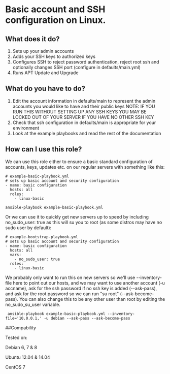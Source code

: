 # Basic account and SSH configuration on Linux.

## What does it do?

1. Sets up your admin accounts
2. Adds your SSH keys to authorized keys
3. Configures SSH to reject password authentication, reject root ssh and optionally changes SSH port (configure in defaults/main.yml) 
4. Runs APT Update and Upgrade

## What do you have to do?

1. Edit the account information in defaults/main to represent the admin accounts you would like to have and their public keys
NOTE: IF YOU RUN THIS WITHOUT SETTING UP ANY SSH KEYS YOU MAY BE LOCKED OUT OF YOUR SERVER IF YOU HAVE NO OTHER SSH KEY
2. Check that ssh configuration in defaults/main is appropriate for your environment
3. Look at the example playbooks and read the rest of the documentation

## How can I use this role?

We can use this role either to ensure a basic standard configuration of accounts, keys, updates etc. on our regular servers  with something like this:

```
# example-basic-playbook.yml
# sets up basic account and security configuration
- name: basic configuration
  hosts: all 
  roles: 
    - linux-basic
```

``` ansible-playbook example-basic-playbook.yml ```


Or we can use it to quickly get new servers up to speed by including no_sudo_user: true as this will su you to root (as some distros may have no sudo user by default):

```
# example-bootstrap-playbook.yml
# sets up basic account and security configuration
- name: basic configuration
  hosts: all 
  vars: 
    - no_sudo_user: true
  roles: 
    - linux-basic
```

We probably only want to run this on new servers so we'll use --inventory-file here to point out our hosts, and we may want to use another account (-u accname), ask for the ssh password if no ssh key is added (--ask-pass), and ask for the root password so we can run "su root" (--ask-become-pass). You can also change this to be any other user than root by editing the no_sudo_su_user variable.

``` ansible-playbook example-basic-playbook.yml --inventory-file='10.0.0.1,' -u debian --ask-pass --ask-become-pass```


##Compability

Tested on:

Debian 6, 7 & 8

Ubuntu 12.04 & 14.04

CentOS 7